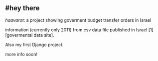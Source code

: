 #hey there
------------------
*haavarot*: a project showing goverment budget transfer orders in Israel

information (currently only 2011) from csv data file published in Israel [1][govermental data site].

Also my first Django project.

more info soon!

[1]:http://data.gov.il/data